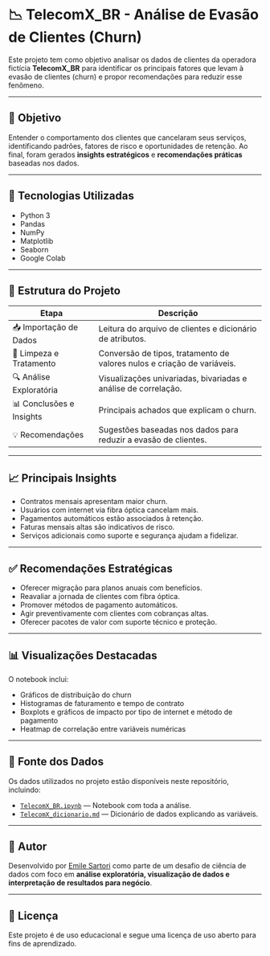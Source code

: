 # 📉 TelecomX_BR - Análise de Evasão de Clientes (Churn)

Este projeto tem como objetivo analisar os dados de clientes da operadora fictícia **TelecomX_BR** para identificar os principais fatores que levam à evasão de clientes (churn) e propor recomendações para reduzir esse fenômeno.

---

## 📌 Objetivo

Entender o comportamento dos clientes que cancelaram seus serviços, identificando padrões, fatores de risco e oportunidades de retenção. Ao final, foram gerados **insights estratégicos** e **recomendações práticas** baseadas nos dados.

---

## 🧰 Tecnologias Utilizadas

- Python 3
- Pandas
- NumPy
- Matplotlib
- Seaborn
- Google Colab

---

## 📁 Estrutura do Projeto

| Etapa                        | Descrição                                                                 |
|-----------------------------|---------------------------------------------------------------------------|
| 📥 Importação de Dados      | Leitura do arquivo de clientes e dicionário de atributos.                 |
| 🧹 Limpeza e Tratamento     | Conversão de tipos, tratamento de valores nulos e criação de variáveis.  |
| 🔍 Análise Exploratória     | Visualizações univariadas, bivariadas e análise de correlação.           |
| 📊 Conclusões e Insights    | Principais achados que explicam o churn.                                 |
| 💡 Recomendações            | Sugestões baseadas nos dados para reduzir a evasão de clientes.          |

---

## 📈 Principais Insights

- Contratos mensais apresentam maior churn.
- Usuários com internet via fibra óptica cancelam mais.
- Pagamentos automáticos estão associados à retenção.
- Faturas mensais altas são indicativos de risco.
- Serviços adicionais como suporte e segurança ajudam a fidelizar.

---

## ✅ Recomendações Estratégicas

- Oferecer migração para planos anuais com benefícios.
- Reavaliar a jornada de clientes com fibra óptica.
- Promover métodos de pagamento automáticos.
- Agir preventivamente com clientes com cobranças altas.
- Oferecer pacotes de valor com suporte técnico e proteção.

---

## 📊 Visualizações Destacadas

O notebook inclui:

- Gráficos de distribuição do churn
- Histogramas de faturamento e tempo de contrato
- Boxplots e gráficos de impacto por tipo de internet e método de pagamento
- Heatmap de correlação entre variáveis numéricas

---

## 📂 Fonte dos Dados

Os dados utilizados no projeto estão disponíveis neste repositório, incluindo:

- [`TelecomX_BR.ipynb`](https://github.com/emilesartori/challenge2-data-science/blob/main/TelecomX_BR.ipynb) — Notebook com toda a análise.
- [`TelecomX_dicionario.md`](https://github.com/emilesartori/challenge2-data-science/blob/main/TelecomX_dicionario.md) — Dicionário de dados explicando as variáveis.

---

## 📌 Autor

Desenvolvido por [Emile Sartori](https://github.com/emilesartori) como parte de um desafio de ciência de dados com foco em **análise exploratória, visualização de dados e interpretação de resultados para negócio**.

---

## 📎 Licença

Este projeto é de uso educacional e segue uma licença de uso aberto para fins de aprendizado.
